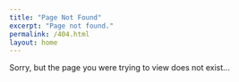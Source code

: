 ```yaml
---
title: "Page Not Found"
excerpt: "Page not found."
permalink: /404.html
layout: home
---
```


Sorry, but the page you were trying to view does not exist...